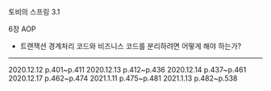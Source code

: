 토비의 스프링 3.1


6장 AOP 
- 트랜잭션 경계처리 코드와 비즈니스 코드를 분리하려면 어떻게 해야 하는가? 




---
2020.12.12 p.401~p.411
2020.12.13 p.412~p.436
2020.12.14 p.437~p.461
2020.12.17 p.462~p.474
2021.1.11 p.475~p.481
2021.1.13 p.482~p.538